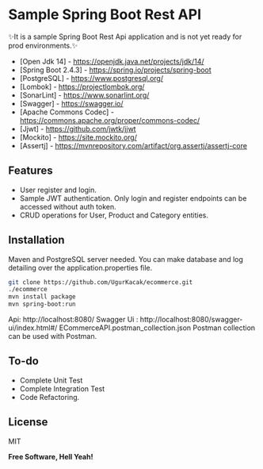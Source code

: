 # Sample Spring Boot Rest API

✨It is a sample Spring Boot Rest Api application and is not yet ready for prod environments.✨

- [Open Jdk 14] - https://openjdk.java.net/projects/jdk/14/
- [Spring Boot 2.4.3] - https://spring.io/projects/spring-boot
- [PostgreSQL] - https://www.postgresql.org/
- [Lombok] - https://projectlombok.org/
- [SonarLint] - https://www.sonarlint.org/
- [Swagger] - https://swagger.io/
- [Apache Commons Codec] - https://commons.apache.org/proper/commons-codec/
- [Jjwt] - https://github.com/jwtk/jjwt
- [Mockito] - https://site.mockito.org/
- [Assertj] - https://mvnrepository.com/artifact/org.assertj/assertj-core

## Features

- User register and login.
- Sample JWT authentication. Only login and register endpoints can be accessed without auth token.
- CRUD operations for User, Product and Category entities.

## Installation
Maven and PostgreSQL server needed.
You can make database and log detailing over the application.properties file.
```sh
git clone https://github.com/UgurKacak/ecommerce.git
./ecommerce
mvn install package
mvn spring-boot:run
```
Api: http://localhost:8080/
Swagger Ui : http://localhost:8080/swagger-ui/index.html#/
ECommerceAPI.postman_collection.json Postman collection can be used with Postman.
## To-do
- Complete Unit Test
- Complete Integration Test
- Code Refactoring.
## License

MIT

**Free Software, Hell Yeah!**